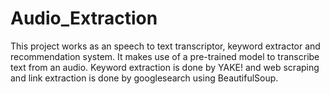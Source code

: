 # Audio_Extraction
This project works as an speech to text transcriptor, keyword extractor and recommendation system. 
It makes use of a pre-trained model to transcribe text from an audio. 
Keyword extraction is done by YAKE! and web scraping and link extraction is done by googlesearch using BeautifulSoup.
